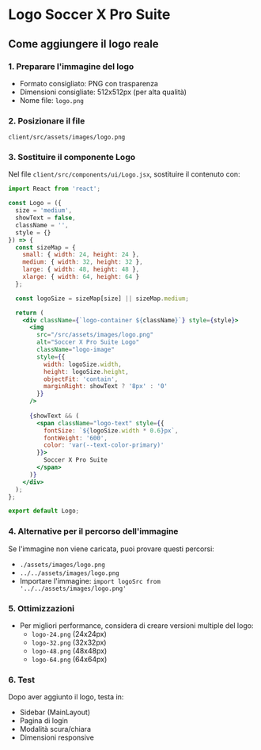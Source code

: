 # Logo Soccer X Pro Suite

## Come aggiungere il logo reale

### 1. Preparare l'immagine del logo
- Formato consigliato: PNG con trasparenza
- Dimensioni consigliate: 512x512px (per alta qualità)
- Nome file: `logo.png`

### 2. Posizionare il file
```
client/src/assets/images/logo.png
```

### 3. Sostituire il componente Logo
Nel file `client/src/components/ui/Logo.jsx`, sostituire il contenuto con:

```jsx
import React from 'react';

const Logo = ({ 
  size = 'medium', 
  showText = false, 
  className = '',
  style = {} 
}) => {
  const sizeMap = {
    small: { width: 24, height: 24 },
    medium: { width: 32, height: 32 },
    large: { width: 48, height: 48 },
    xlarge: { width: 64, height: 64 }
  };

  const logoSize = sizeMap[size] || sizeMap.medium;

  return (
    <div className={`logo-container ${className}`} style={style}>
      <img 
        src="/src/assets/images/logo.png"
        alt="Soccer X Pro Suite Logo"
        className="logo-image"
        style={{
          width: logoSize.width,
          height: logoSize.height,
          objectFit: 'contain',
          marginRight: showText ? '8px' : '0'
        }}
      />
      
      {showText && (
        <span className="logo-text" style={{ 
          fontSize: `${logoSize.width * 0.6}px`,
          fontWeight: '600',
          color: 'var(--text-color-primary)'
        }}>
          Soccer X Pro Suite
        </span>
      )}
    </div>
  );
};

export default Logo;
```

### 4. Alternative per il percorso dell'immagine
Se l'immagine non viene caricata, puoi provare questi percorsi:
- `./assets/images/logo.png`
- `../../assets/images/logo.png`
- Importare l'immagine: `import logoSrc from '../../assets/images/logo.png'`

### 5. Ottimizzazioni
- Per migliori performance, considera di creare versioni multiple del logo:
  - `logo-24.png` (24x24px)
  - `logo-32.png` (32x32px)
  - `logo-48.png` (48x48px)
  - `logo-64.png` (64x64px)

### 6. Test
Dopo aver aggiunto il logo, testa in:
- Sidebar (MainLayout)
- Pagina di login
- Modalità scura/chiara
- Dimensioni responsive
